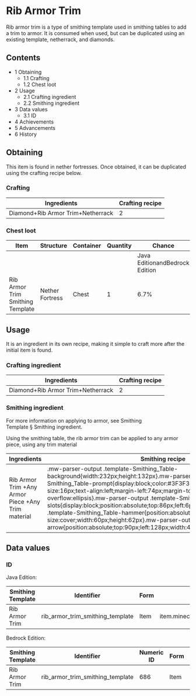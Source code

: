 # Rib Armor Trim
Rib armor trim is a type of smithing template used in smithing tables to add a trim to armor. It is consumed when used, but can be duplicated using an existing template, netherrack, and diamonds.

## Contents
- 1 Obtaining
	- 1.1 Crafting
	- 1.2 Chest loot
- 2 Usage
	- 2.1 Crafting ingredient
	- 2.2 Smithing ingredient
- 3 Data values
	- 3.1 ID
- 4 Achievements
- 5 Advancements
- 6 History

## Obtaining
This item is found in nether fortresses. Once obtained, it can be duplicated using the crafting recipe below.

### Crafting
| Ingredients                       | Crafting recipe |
|-----------------------------------|-----------------|
| Diamond+Rib Armor Trim+Netherrack | 2               |

### Chest loot
| Item                             | Structure       | Container | Quantity | Chance                         |
|----------------------------------|-----------------|-----------|----------|--------------------------------|
|                                  |                 |           |          | Java EditionandBedrock Edition |
| Rib Armor Trim Smithing Template | Nether Fortress | Chest     | 1        | 6.7%                           |

## Usage
It is an ingredient in its own recipe, making it simple to craft more after the initial item is found.

### Crafting ingredient
| Ingredients                       | Crafting recipe |
|-----------------------------------|-----------------|
| Diamond+Rib Armor Trim+Netherrack | 2               |

### Smithing ingredient
For more information on applying to armor, see Smithing Template § Smithing ingredient.

Using the smithing table, the rib armor trim can be applied to any armor piece, using any trim material

| Ingredients                                        | Smithing recipe                                                                                                                                                                                                                                                                                                                                                                                                                                                                                                                                                                                                                                           |
|----------------------------------------------------|-----------------------------------------------------------------------------------------------------------------------------------------------------------------------------------------------------------------------------------------------------------------------------------------------------------------------------------------------------------------------------------------------------------------------------------------------------------------------------------------------------------------------------------------------------------------------------------------------------------------------------------------------------------|
| Rib Armor Trim +Any Armor Piece +Any Trim material | .mw-parser-output .template-Smithing_Table-background{width:232px;height:132px}.mw-parser-output .template-Smithing_Table-prompt{display:block;color:#3F3F3F;font-family:Minecraft;font-size:16px;text-align:left;margin-left:74px;margin-top:24px;overflow:hidden;text-overflow:ellipsis}.mw-parser-output .template-Smithing_Table-slots{display:block;position:absolute;top:86px;left:6px}.mw-parser-output .template-Smithing_Table-hammer{position:absolute;top:6px;left:6px;background-size:cover;width:60px;height:62px}.mw-parser-output .template-Smithing_Table-arrow{position:absolute;top:90px;left:128px;width:44px;height:30px}Upgrade Gear |

## Data values
### ID
Java Edition:

| Smithing Template | Identifier                       | Form | Translation key                                                           |
|-------------------|----------------------------------|------|---------------------------------------------------------------------------|
| Rib Armor Trim    | rib_armor_trim_smithing_template | Item | item.minecraft.rib_armor_trim_smithing_templatetrim_pattern.minecraft.rib |

Bedrock Edition:

| Smithing Template | Identifier                       | Numeric ID | Form | Translation key                                  |
|-------------------|----------------------------------|------------|------|--------------------------------------------------|
| Rib Armor Trim    | rib_armor_trim_smithing_template | 686        | Item | item.smithing_template.nametrim_pattern.rib.name |


